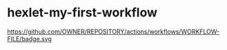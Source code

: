 # hexlet-my-first-workflow
https://github.com/OWNER/REPOSITORY/actions/workflows/WORKFLOW-FILE/badge.svg
